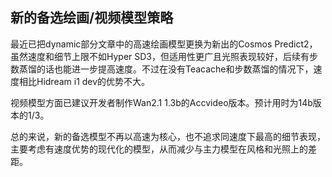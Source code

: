 ## 新的备选绘画/视频模型策略

最近已把dynamic部分文章中的高速绘画模型更换为新出的Cosmos Predict2，虽然速度和细节上限不如Hyper SD3，但适用性更广且光照表现较好，后续有步数蒸馏的话也能进一步提高速度。不过在没有Teacache和步数蒸馏的情况下，速度相比Hidream i1 dev的优势不大。

视频模型方面已建议开发者制作Wan2.1 1.3b的Accvideo版本。预计用时为14b版本的1/3。

总的来说，新的备选模型不再以高速为核心，也不追求同速度下最高的细节表现，主要考虑有速度优势的现代化的模型，从而减少与主力模型在风格和光照上的差距。